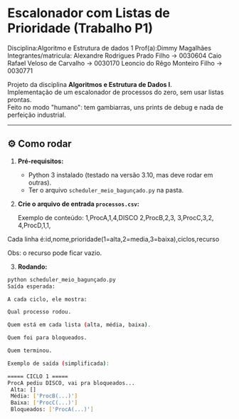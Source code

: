 # Escalonador com Listas de Prioridade (Trabalho P1)
Disciplina:Algoritmo e Estrutura de dados 1
Prof(a):Dimmy Magalhães
Integrantes/matricula:
Alexandre Rodrigues Prado Filho -> 0030604
Caio Rafael Veloso de Carvalho -> 0030170
Leoncio do Rêgo Monteiro Filho -> 0030771

Projeto da disciplina **Algoritmos e Estrutura de Dados I**.  
Implementação de um escalonador de processos do zero, sem usar listas prontas.  
Feito no modo "humano": tem gambiarras, uns prints de debug e nada de perfeição industrial.

---

## ⚙️ Como rodar

1. **Pré-requisitos:**
   - Python 3 instalado (testado na versão 3.10, mas deve rodar em outras).
   - Ter o arquivo `scheduler_meio_bagunçado.py` na pasta.

2. **Crie o arquivo de entrada `processos.csv`:**

   Exemplo de conteúdo:
1,ProcA,1,4,DISCO
2,ProcB,2,3,
3,ProcC,3,2,
4,ProcD,1,1,

Cada linha é:id,nome,prioridade(1=alta,2=media,3=baixa),ciclos,recurso

Obs: o recurso pode ficar vazio.

3. **Rodando:**
```bash
python scheduler_meio_bagunçado.py
Saída esperada:

A cada ciclo, ele mostra:

Qual processo rodou.

Quem está em cada lista (alta, média, baixa).

Quem foi para bloqueados.

Quem terminou.

Exemplo de saída (simplificada):

===== CICLO 1 =====
ProcA pediu DISCO, vai pra bloqueados...
 Alta: []
 Média: ['ProcB(...)']
 Baixa: ['ProcC(...)']
 Bloqueados: ['ProcA(...)']


